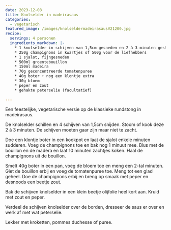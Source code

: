 ```yaml
---
date: 2023-12-08
title: Knolselder in madeirasaus
categories:
  - vegetarisch
featured_image: /images/knolseldermadeirasausV21200.jpg
recipe:
  servings: 4 personen
  ingredients_markdown: |-
    * 1 knolselder in schijven van 1,5cm gesneden en 2 à 3 minuten gestoomd of gekookt
    * 250g champignons in kwartjes of 500g voor de liefhebbers
    * 1 sjalot, fijngesneden
    * 500ml groentebouillon
    * 150ml madeira
    * 70g geconcentreerde tomatenpuree
    * 40g boter + nog een klontje extra
    * 30g bloem
    * peper en zout
    * gehakte peterselie (facultatief)    
---
```

Een feestelijke, vegetarische versie op de klassieke rundstong in madeirasaus.

<!--more-->

De knolselder schillen en 4 schijven van 1,5cm snijden. Stoom of kook deze 2 à 3 minuten.
De schijven moeten gaar zijn maar niet te zacht.

Doe een klontje boter in een kookpot en laat de sjalot enkele minuten sudderen.
Voeg de champignons toe en bak nog 1 minuut mee.
Blus met de bouillon en de madera en laat 10 minuten zachtjes koken.
Haal de champignons uit de bouillon.

Smelt 40g boter in een pan, voeg de bloem toe en meng een 2-tal minuten.
Giet de bouillon erbij en voeg de tomatenpuree toe.
Meng tot een glad geheel.
Doe de champignons erbij en breng op smaak met peper en desnoods een beetje zout.

Bak de schijven knolselder in een klein beetje olijfolie heel kort aan.
Kruid met zout en peper.

Verdeel de schijven knolselder over de borden, dresseer de saus er over en werk af met wat peterselie.

Lekker met kroketten, pommes duchesse of puree.



